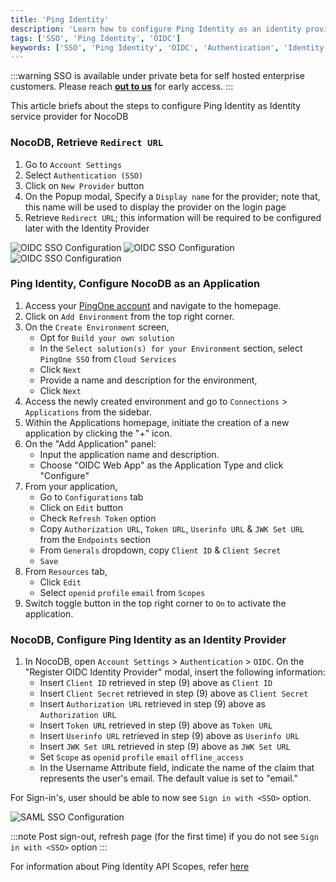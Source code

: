 ```yaml
---
title: 'Ping Identity' 
description: 'Learn how to configure Ping Identity as an identity provider for NocoDB.' 
tags: ['SSO', 'Ping Identity', 'OIDC']
keywords: ['SSO', 'Ping Identity', 'OIDC', 'Authentication', 'Identity Provider']
---
```


:::warning
SSO is available under private beta for self hosted enterprise customers. Please reach [**out to us**](https://calendly.com/nocodb) for early access.
:::


This article briefs about the steps to configure Ping Identity as Identity service provider for NocoDB

### NocoDB, Retrieve `Redirect URL`
1. Go to `Account Settings`
2. Select `Authentication (SSO)`
3. Click on `New Provider` button
4. On the Popup modal, Specify a `Display name` for the provider; note that, this name will be used to display the provider on the login page
5. Retrieve `Redirect URL`; this information will be required to be configured later with the Identity Provider

![OIDC SSO Configuration](/img/v2/account-settings/SSO-1.png)
![OIDC SSO Configuration](/img/v2/account-settings/OIDC-2.png)
![OIDC SSO Configuration](/img/v2/account-settings/OIDC-3.png)


### Ping Identity, Configure NocoDB as an Application
1. Access your [PingOne account](https://www.pingidentity.com/en/account/sign-on.html) and navigate to the homepage.
2. Click on `Add Environment` from the top right corner.
3. On the `Create Environment` screen,
    - Opt for `Build your own solution`
    - In the `Select solution(s) for your Environment` section, select `PingOne SSO` from `Cloud Services`
    - Click `Next`
    - Provide a name and description for the environment,
    - Click `Next`
4. Access the newly created environment and go to `Connections` > `Applications` from the sidebar.
5. Within the Applications homepage, initiate the creation of a new application by clicking the "+" icon.
6. On the "Add Application" panel:
    - Input the application name and description.
    - Choose "OIDC Web App" as the Application Type and click "Configure"
7. From your application, 
    - Go to `Configurations` tab
    - Click on `Edit` button
    - Check `Refresh Token` option
    - Copy `Authorization URL`, `Token URL`, `Userinfo URL` & `JWK Set URL` from the `Endpoints` section
    - From `Generals` dropdown, copy `Client ID` & `Client Secret`
    - `Save`
8. From `Resources` tab, 
    - Click `Edit`
    - Select `openid` `profile` `email` from `Scopes`
9. Switch toggle button in the top right corner to `On` to activate the application.


### NocoDB, Configure Ping Identity as an Identity Provider
1. In NocoDB, open `Account Settings` > `Authentication` > `OIDC`. On the "Register OIDC Identity Provider" modal, insert the following information:
    - Insert `Client ID` retrieved in step (9) above as `Client ID`
    - Insert `Client Secret` retrieved in step (9) above as `Client Secret`
    - Insert `Authorization URL` retrieved in step (9) above as `Authorization URL`
    - Insert `Token URL` retrieved in step (9) above as `Token URL`
    - Insert `Userinfo URL` retrieved in step (9) above as `Userinfo URL`
    - Insert `JWK Set URL` retrieved in step (9) above as `JWK Set URL`
    - Set `Scope` as `openid` `profile` `email` `offline_access`
    - In the Username Attribute field, indicate the name of the claim that represents the user's email. The default value is set to "email."

For Sign-in's, user should be able to now see `Sign in with <SSO>` option.

![SAML SSO Configuration](/img/v2/account-settings/SSO-SignIn.png)


:::note
Post sign-out, refresh page (for the first time) if you do not see `Sign in with <SSO>` option
:::

For information about Ping Identity API Scopes, refer [here](https://docs.pingidentity.com/r/en-us/pingone/pingone_t_edit_scopes_for_an_application)